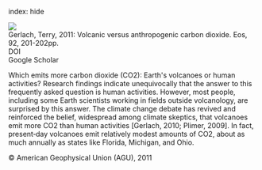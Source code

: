 index: hide

<div class="Citation">
    <div class="Citation-thumb CitationThumb-linked"  data-href="https://doi.org/10.1029/2011eo240001">
      <img src="https://static.claimspace.cloud/climate-study-static/refs/thumbs/8/Gerlach_2011-thumb.png" />
    </div>

  <div class="Citation-body">
    <div class="Citation-text">Gerlach, Terry, 2011: Volcanic versus anthropogenic carbon dioxide. <span class="Article-journal">Eos, </span><span class="Article-volume">92, </span>201-202pp.</div>
    <div class="Citation-links">
      <div class="CitationLink" data-href="https://doi.org/10.1029/2011eo240001">
        <div class="CitationLink-icon CitationLink-Doi"></div>
        <div class="CitationLink-text">DOI</div>
      </div>
      <div class="CitationLink" data-href="https://scholar.google.com/scholar?q=10.1029/2011eo240001">
        <div class="CitationLink-icon CitationLink-Scholar"></div>
        <div class="CitationLink-text">Google Scholar</div>
      </div>
    </div>
  </div>
</div>

Which emits more carbon dioxide (CO2): Earth's volcanoes or human activities? Research findings indicate unequivocally that the answer to this frequently asked question is human activities. However, most people, including some Earth scientists working in fields outside volcanology, are surprised by this answer. The climate change debate has revived and reinforced the belief, widespread among climate skeptics, that volcanoes emit more CO2 than human activities [Gerlach, 2010; Plimer, 2009]. In fact, present‐day volcanoes emit relatively modest amounts of CO2, about as much annually as states like Florida, Michigan, and Ohio.

<div class="Citation-copy">
&copy; American Geophysical Union (AGU), 2011
</div>